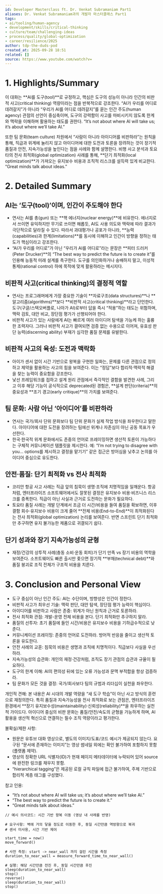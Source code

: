 ```yaml
---
id: Developer Masterclass ft. Dr. Venkat Subramaniam Part1
aliases: Dr. Venkat Subramaniam과의 개발자 마스터클래스 Part1
tags:
- ai/tooling/human-agency
- development/skills/critical-thinking
- culture/team/challenging-ideas
- process/quality/global-optimization
- career/resilience/2025
author: tdp-the-duds-pod
created_at: 2025-09-28 18:51
related: []
source: https://www.youtube.com/watch?v=
---
```


# 1. Highlights/Summary

이 대화는 **AI를 도구(tool)**로 규정하고, 핵심은 도구의 성능이 아니라 인간의 비판적 사고(critical thinking) 역량이라는 점을 반복적으로 강조한다. “AI가 우리를 어디로 데려갈지”가 아니라 “우리가 AI를 어디로 데려갈지”를 묻는 인간 주도(human agency) 관점의 선언이 중심축이며, 도구의 강력함이 사고를 마비시키지 않도록 한계와 맥락을 이해하며 활용하는 태도를 권한다. “It’s not about where AI will take us; it’s about where we’ll take AI.”

또한 팀 문화(team culture) 차원에서 “사람이 아니라 아이디어를 비판하라”는 원칙을 통해, 직급과 위계에 눌리지 않고 아이디어에 대한 도전과 토론을 장려하는 것이 장기적 품질과 안전, 지속가능성을 높인다는 점을 사례와 함께 설명한다. 비행 사고 분석과 토요타의 전사 최적화(global optimization) 사례를 통해, **단기 최적화(local optimization)**가 가져오는 유지보수 비용과 조직적 리스크를 설득력 있게 비교한다. “Great minds talk about ideas.”

# 2. Detailed Summary

## AI는 ‘도구(tool)’이며, 인간이 주도해야 한다
* 연사는 AI를 총(gun) 또는 **핵 에너지(nuclear energy)**에 비유한다. 에너지로서 쓰이면 유익하지만 무기로 쓰이면 해롭듯, AI도 사용 의도와 맥락에 따라 결과가 극단적으로 달라질 수 있다. 따라서 과대평가나 공포가 아니라, **능력(capabilities)과 한계(limitations)**를 동시에 이해하고 인간이 방향을 정하는 태도가 핵심이라고 강조한다.
* “AI가 우리를 어디로”가 아닌 “우리가 AI를 어디로”라는 문장은 **피터 드러커(Peter Drucker)**의 “The best way to predict the future is to create it”를 인용해 능동적 미래 설계를 촉구한다. 도구를 의인화하거나 숭배하지 말고, 이성적 통제(rational control) 하에 목적에 맞게 활용하라는 메시지다.

## 비판적 사고(critical thinking)의 결정적 역할
* 연사는 프로그래머에게 가장 중요한 기술이 **자료구조(data structures)**나 **알고리즘(algorithms)**보다 **비판적 사고(critical thinking)**라고 단언한다. 도구(구글/스택오버플로, 나아가 AI)로부터 답을 즉시 “적용”하는 태도는 위험하며, 맥락 검토, 대안 비교, 장단점 평가가 선행되어야 한다.
* 비판적 사고가 있는 사람에게 AI는 빠르게 여러 아이디어 탐색을 가능케 하는 훌륭한 조력자다. 그러나 비판적 사고가 결여되면 검증 없는 수용으로 이어져, 유효성 판단 능력(discerning ability) 부재가 심각한 품질 문제를 유발한다.

## 비판적 사고의 육성: 도전과 맥락화
* 아이가 센서 없이 시간 기반으로 왕복을 구현한 일화는, 문제를 다른 관점으로 정의하고 제약을 활용하는 사고의 힘을 보여준다. 이는 “정답”보다 합리적·맥락적 해결을 찾는 능력이 중요함을 강조한다.
* 낯선 프레임워크를 접하고 설계 원리 관점에서 즉각적인 결함을 발견한 사례, 그리고 이후 해당 기능이 공식적으로 deprecated된 경험은, **설계 판단(criteria)**의 중요성과 **조기 경고(early critique)**의 가치를 보여준다.

## 팀 문화: 사람 아닌 ‘아이디어’를 비판하라
* 연사는 국가/회사 단위 문화보다 팀 단위 문화가 실제 작업 방식을 좌우한다고 말한다. 아이디어에 대한 도전을 장려하는 팀에선 위계나 자존심이 아닌 공동 목표가 우선한다.
* 한국·한국적 위계 문화에서도 존중의 언어로 프레이밍하면 생산적 토론이 가능하다는 구체적 커뮤니케이션 템플릿을 제시한다. 예: “I’m not trying to disagree with you… options를 제시하고 결정을 맡기기” 같은 접근은 방어심을 낮추고 논의를 아이디어 중심으로 유도한다.

## 안전·품질: 단기 최적화 vs 전사 최적화
* 코리안 항공 사고 사례는 직급 앞의 침묵이 생명·조직에 치명적임을 일깨운다. 항공처럼, 엔터프라이즈 소프트웨어에서도 잘못된 결정은 유지보수 비용·비즈니스 리스크를 증폭한다. 직급이 아닌 사실과 근거로 도전하는 문화가 필요하다.
* 토요타 품질 사례는 개발 단계에서 조금 더 시간/비용을 들여 품질을 확보하면, 이후 결함 회수·유지보수 비용이 크게 줄어 **전체 비용(End-to-End)**이 최적화된다는 전사 최적화(global optimization) 논리를 보여준다. 반면 스프린트 단기 최적화만 추구하면 유지 불가능한 제품으로 귀결되기 쉽다.

## 단기 성과와 장기 지속가능성의 균형
* 재정/건강의 상투적 사례(충동 소비·운동 회피)가 단기 만족 vs 장기 비용의 역학을 보여준다. 소프트웨어도 빠른 출시만 좇으면 장기적 **부채(technical debt)**와 품질 붕괴로 조직 전체가 구조적 비용을 치른다.

# 3. Conclusion and Personal View
* 도구 중심이 아닌 인간 주도: AI는 수단이며, 방향성은 인간이 정한다.
* 비판적 사고가 최우선 기술: 맥락 판단, 대안 탐색, 장단점 평가 능력이 핵심이다.
* 아이디어를 비판하고 사람은 존중: 위계가 아닌 원칙과 근거로 토론하라.
* 전사 최적화 관점: 개발-운영 전체 비용을 본다. 단기 최적화만 추구하지 말라.
* 품질의 선투자: 초기 품질에 들인 시간/비용은 유지보수 비용을 기하급수적으로 낮춘다.
* 커뮤니케이션 프레이밍: 존중의 언어로 도전하라. 방어적 반응을 줄이고 생산적 토론을 유도한다.
* 안전 사례의 교훈: 침묵의 비용은 생명과 조직에 치명적이다. 직급보다 사실을 우선하라.
* 지속가능성의 습관화: 개인의 재정·건강처럼, 조직도 장기 관점의 습관과 규율이 필요하다.
* 도구의 한계 이해: AI의 편의성 뒤에 있는 오류 가능성과 문맥 부적합을 항상 검증하라.
* 팀 문화가 모든 것을 결정: 국가/회사보다 팀의 규범과 리더십이 실천을 좌우한다.

개인적 견해: 본 내용은 AI 시대의 개발 역량을 “새 도구 학습”이 아닌 사고 방식의 훈련으로 재정의한다. 특히 품질과 지속가능성을 전사 최적화로 보는 관점은, 엔터프라이즈 환경에서 **장기 유지보수성(maintainability)·신뢰성(reliability)**을 좌우하는 실천적 가이드다. 아이디어 중심의 비판 문화는 품질/안전/속도의 균형을 가능하게 하며, AI 활용을 생산적 혁신으로 연결하는 필수 조직 역량이라고 평가한다.

불확실/제한 사항:
* 원문은 유튜브 대화 영상으로, 별도의 이미지/도표/코드 예시가 제공되지 않는다. 요구된 “문서에 존재하는 이미지”는 영상 썸네일 외에는 확인 불가하여 포함하지 못함(플랫폼 제약).
* 영상의 정확한 URL 식별자(ID)가 현재 페이지 메타데이터에 누락되어 있어 source에 완전한 링크를 채우지 못함.
* “hierarchical tagging”은 제공된 로컬 규칙 파일에 접근 불가하여, 주제 기반으로 합리적 계층 태그를 구성했다.

참고 인용:
* “It’s not about where AI will take us; it’s about where we’ll take AI.”
* “The best way to predict the future is to create it.”
* “Great minds talk about ideas.”

```pseudocode
// 예시 의사코드: 시간 기반 왕복 이동 (영상 내 사례를 반영)

# 요구사항: 벽에 거의 닿을 정도로 이동한 후, 동일 시간만큼 역방향으로 복귀
# 센서 미사용, 시간 기반 제어

start_time = now()
move_forward()

# 사전 측정: start -> near_wall 까지 걸린 시간을 측정
duration_to_near_wall = measure_forward_time_to_near_wall()

# 실행: 해당 시간만큼 전진 후, 동일 시간만큼 후진
sleep(duration_to_near_wall)
stop()
reverse()
sleep(duration_to_near_wall)
stop()
```
